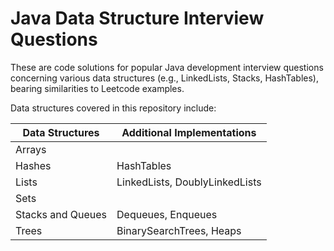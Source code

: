 # Java Data Structure Interview Questions
  
These are code solutions for popular Java development interview questions concerning various data structures (e.g., LinkedLists, Stacks, HashTables), bearing similarities to Leetcode examples.  
  
Data structures covered in this repository include:  
  
| Data Structures | Additional Implementations |  
| ----- | ----- |  
| Arrays | |  
| Hashes | HashTables |  
| Lists | LinkedLists, DoublyLinkedLists |  
| Sets | |  
| Stacks and Queues | Dequeues, Enqueues |  
| Trees | BinarySearchTrees, Heaps |
